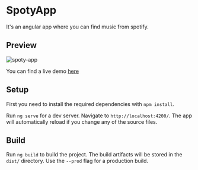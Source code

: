 # SpotyApp

It's an angular app where you can find music from spotify.

## Preview

![spoty-app](https://user-images.githubusercontent.com/52500170/120085614-5eef3480-c09f-11eb-815e-8f85bb7b228c.gif)

You can find a live demo [here](https://quizzical-tesla-9731e8.netlify.app/)
## Setup

First you need to install the required dependencies with `npm install`.


Run `ng serve` for a dev server. Navigate to `http://localhost:4200/`. The app will automatically reload if you change any of the source files.


## Build

Run `ng build` to build the project. The build artifacts will be stored in the `dist/` directory. Use the `--prod` flag for a production build.
